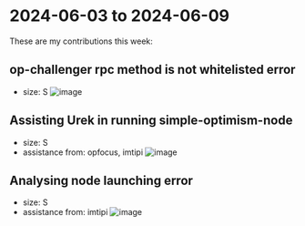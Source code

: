 # 2024-06-03 to 2024-06-09

These are my contributions this week:

## op-challenger rpc method is not whitelisted error
* size: S
![image](https://github.com/user-attachments/assets/04b1a694-2075-442a-93bb-1c208bdbf4ca)

## Assisting Urek in running simple-optimism-node
* size: S
* assistance from: opfocus, imtipi
![image](https://github.com/user-attachments/assets/ed6399dc-b740-4e16-b952-61babb08e42b)

## Analysing node launching error
* size: S
* assistance from: imtipi
![image](https://github.com/user-attachments/assets/be5cb8fa-7a6a-4b94-8c03-170ede44b07b)
